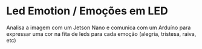 # Led Emotion / Emoções em LED
Analisa a imagem com um Jetson Nano e comunica com um Arduíno para expressar uma cor na fita de leds para cada emoção (alegria, tristesa, raiva, etc)
